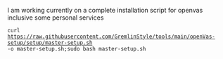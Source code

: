 I am working currently on a complete installation script for openvas inclusive some personal services

<code>curl https://raw.githubusercontent.com/GremlinStyle/tools/main/openVas-setup/setup/master-setup.sh -o master-setup.sh;sudo bash master-setup.sh</code>